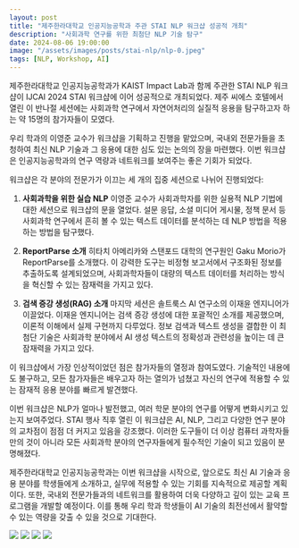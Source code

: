 ```yaml
---
layout: post
title: "제주한라대학교 인공지능공학과 주관 STAI NLP 워크샵 성공적 개최"
description: "사회과학 연구를 위한 최첨단 NLP 기술 탐구"
date: 2024-08-06 19:00:00
image: "/assets/images/posts/stai-nlp/nlp-0.jpeg"
tags: [NLP, Workshop, AI]
---
```


제주한라대학교 인공지능공학과가 KAIST Impact Lab과 함께 주관한 STAI NLP 워크샵이 IJCAI 2024 STAI 워크샵에 이어 성공적으로 개최되었다. 제주 씨에스 호텔에서 열린 이 반나절 세션에는 사회과학 연구에서 자연어처리의 실질적 응용을 탐구하고자 하는 약 15명의 참가자들이 모였다.

우리 학과의 이영준 교수가 워크샵을 기획하고 진행을 맡았으며, 국내외 전문가들을 초청하여 최신 NLP 기술과 그 응용에 대한 심도 있는 논의의 장을 마련했다. 이번 워크샵은 인공지능공학과의 연구 역량과 네트워크를 보여주는 좋은 기회가 되었다.

워크샵은 각 분야의 전문가가 이끄는 세 개의 집중 세션으로 나뉘어 진행되었다:

1. **사회과학을 위한 실습 NLP**
   이영준 교수가 사회과학자를 위한 실용적 NLP 기법에 대한 세션으로 워크샵의 문을 열었다. 설문 응답, 소셜 미디어 게시물, 정책 문서 등 사회과학 연구에서 흔히 볼 수 있는 텍스트 데이터를 분석하는 데 NLP 방법을 적용하는 방법을 탐구했다.

2. **ReportParse 소개**
   히타치 아메리카와 스탠포드 대학의 연구원인 Gaku Morio가 ReportParse를 소개했다. 이 강력한 도구는 비정형 보고서에서 구조화된 정보를 추출하도록 설계되었으며, 사회과학자들이 대량의 텍스트 데이터를 처리하는 방식을 혁신할 수 있는 잠재력을 가지고 있다.

3. **검색 증강 생성(RAG) 소개**
   마지막 세션은 솔트룩스 AI 연구소의 이재윤 엔지니어가 이끌었다. 이재윤 엔지니어는 검색 증강 생성에 대한 포괄적인 소개를 제공했으며, 이론적 이해에서 실제 구현까지 다루었다. 정보 검색과 텍스트 생성을 결합한 이 최첨단 기술은 사회과학 분야에서 AI 생성 텍스트의 정확성과 관련성을 높이는 데 큰 잠재력을 가지고 있다.

이 워크샵에서 가장 인상적이었던 점은 참가자들의 열정과 참여도였다. 기술적인 내용에도 불구하고, 모든 참가자들은 배우고자 하는 열의가 넘쳤고 자신의 연구에 적용할 수 있는 잠재적 응용 분야를 빠르게 발견했다.

이번 워크샵은 NLP가 얼마나 발전했고, 여러 학문 분야의 연구를 어떻게 변화시키고 있는지 보여주었다. STAI 행사 직후 열린 이 워크샵은 AI, NLP, 그리고 다양한 연구 분야의 교차점이 점점 더 커지고 있음을 강조했다. 이러한 도구들이 더 이상 컴퓨터 과학자들만의 것이 아니라 모든 사회과학 분야의 연구자들에게 필수적인 기술이 되고 있음이 분명해졌다.

제주한라대학교 인공지능공학과는 이번 워크샵을 시작으로, 앞으로도 최신 AI 기술과 응용 분야를 학생들에게 소개하고, 실무에 적용할 수 있는 기회를 지속적으로 제공할 계획이다. 또한, 국내외 전문가들과의 네트워크를 활용하여 더욱 다양하고 깊이 있는 교육 프로그램을 개발할 예정이다. 이를 통해 우리 학과 학생들이 AI 기술의 최전선에서 활약할 수 있는 역량을 갖출 수 있을 것으로 기대한다.

<div class="gallery-box">
  <div class="gallery">
    <img src="/assets/images/posts/stai-nlp/nlp-1.jpeg" loading="lazy">
    <img src="/assets/images/posts/stai-nlp/nlp-2.jpeg" loading="lazy">
    <img src="/assets/images/posts/stai-nlp/nlp-3.jpeg" loading="lazy">
    <img src="/assets/images/posts/stai-nlp/nlp-4.jpeg" loading="lazy">
  </div>
</div>
